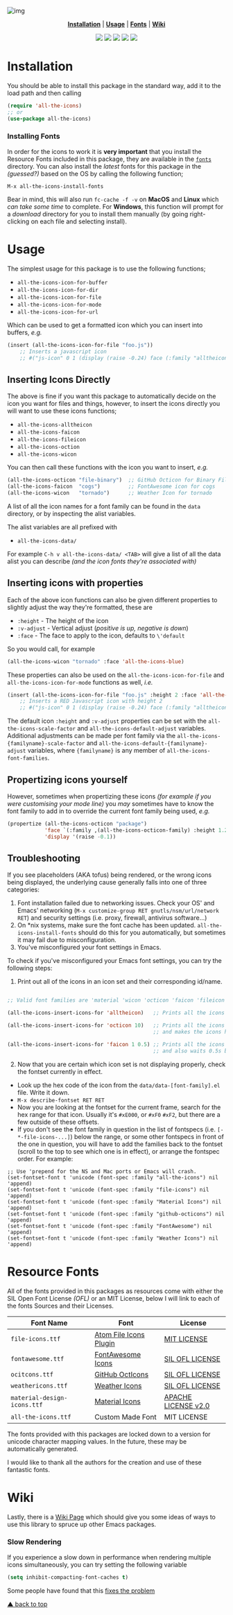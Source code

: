 ![img](logo.png)

<p align="center">
<b><a href="#installation">Installation</a></b>
|
<b><a href="#usage">Usage</a></b>
|
<b><a href="#resource-fonts">Fonts</a></b>
|
<b><a href="#wiki">Wiki</a></b>
</p>

<p align="center">
  <a href="https://melpa.org/#/all-the-icons"><img src="https://melpa.org/packages/all-the-icons-badge.svg"></a>
  <a href="https://stable.melpa.org/#/all-the-icons"><img src="https://stable.melpa.org/packages/all-the-icons-badge.svg"></a>
  <a href="https://github.com/domtronn/all-the-icons.el/releases"><img src="https://img.shields.io/github/tag/domtronn/all-the-icons.el.svg"></a>
  <a href="https://travis-ci.org/domtronn/all-the-icons.el"><img src="https://travis-ci.org/domtronn/all-the-icons.el.svg?branch=master"></a>
  <a href="https://github.com/domtronn/all-the-icons.el/blob/master/LICENSE"><img src="https://img.shields.io/github/license/mashape/apistatus.svg"></a>
</p>

# Installation

You should be able to install this package in the standard way, add it
to the load path and then calling

```el
(require 'all-the-icons)
;; or
(use-package all-the-icons)
```

### Installing Fonts

In order for the icons to work it is **very important** that you install
the Resource Fonts included in this package, they are available in the
[ `fonts` ](file:///fonts) directory. You can also install the *latest*
fonts for this package in the *(guessed?)* based on the OS by calling
the following function;

    M-x all-the-icons-install-fonts

Bear in mind, this will also run `fc-cache -f -v` on **MacOS** and
**Linux** which *can take some time* to complete. For **Windows**, this
function will prompt for a *download* directory for you to install
them manually (by going right-clicking on each file and selecting install).

# Usage

The simplest usage for this package is to use the following functions;

-   `all-the-icons-icon-for-buffer`
-   `all-the-icons-icon-for-dir`
-   `all-the-icons-icon-for-file`
-   `all-the-icons-icon-for-mode`
-   `all-the-icons-icon-for-url`

Which can be used to get a formatted icon which you can insert into
buffers, *e.g.*

```el
(insert (all-the-icons-icon-for-file "foo.js"))
    ;; Inserts a javascript icon
    ;; #("js-icon" 0 1 (display (raise -0.24) face (:family "alltheicon" :height 1.08 :foreground "#FFD446")))
```

## Inserting Icons Directly

The above is fine if you want this package to automatically decide on
the icon you want for files and things, however, to insert the icons
directly you will want to use these icons functions;

-   `all-the-icons-alltheicon`
-   `all-the-icons-faicon`
-   `all-the-icons-fileicon`
-   `all-the-icons-oction`
-   `all-the-icons-wicon`

You can then call these functions with the icon you want to insert,
*e.g.*

```el
(all-the-icons-octicon "file-binary")  ;; GitHub Octicon for Binary File
(all-the-icons-faicon  "cogs")         ;; FontAwesome icon for cogs
(all-the-icons-wicon   "tornado")      ;; Weather Icon for tornado
```

A list of all the icon names for a font family can be found in the
`data` directory, or by inspecting the alist variables.

The alist variables are all prefixed with

-   `all-the-icons-data/`

For example `C-h v all-the-icons-data/ <TAB>` will give a list of all the data
alist you can describe *(and the icon fonts they're associated with)*

## Inserting icons with properties

Each of the above icon functions can also be given different
properties to slightly adjust the way they're formatted, these are

-   `:height` - The height of the icon
-   `:v-adjust` - Vertical adjust (*positive is up, negative is down*)
-   `:face` - The face to apply to the icon, defaults to `\'default`

So you would call, for example

```el
(all-the-icons-wicon "tornado" :face 'all-the-icons-blue)
```

These properties can also be used on the `all-the-icons-icon-for-file`
and `all-the-icons-icon-for-mode` functions as well, *i.e.*

```el
(insert (all-the-icons-icon-for-file "foo.js" :height 2 :face 'all-the-icons-lred))
    ;; Inserts a RED Javascript icon with height 2
    ;; #("js-icon" 0 1 (display (raise -0.24) face (:family "alltheicon" :height 2.0 :foreground "red")))
```

The default icon `:height` and `:v-adjust` properties can be set with
the `all-the-icons-scale-factor` and `all-the-icons-default-adjust`
variables. Additional adjustments can be made per font family via the
`all-the-icons-{familyname}-scale-factor` and
`all-the-icons-default-{familyname}-adjust` variables, where
`{familyname}` is any member of `all-the-icons-font-families`.

## Propertizing icons yourself

However, sometimes when propertizing these icons *(for example if you
were customising your mode line)* you *may* sometimes have to know the
font family to add in to override the current font family being used,
*e.g.*

```el
(propertize (all-the-icons-octicon "package")
            'face `(:family ,(all-the-icons-octicon-family) :height 1.2)
            'display '(raise -0.1))
```

## Troubleshooting

If you see placeholders (AKA tofus) being rendered, or the wrong icons being displayed, the underlying cause generally falls into one of three categories:

1. Font installation failed due to networking issues. Check your OS' and Emacs' networking (`M-x customize-group RET gnutls/nsm/url/network RET`) and security settings (i.e. proxy, firewall, antivirus software...)
2. On \*nix systems, make sure the font cache has been updated. `all-the-icons-install-fonts` should do this for you automatically, but sometimes it may fail due to misconfiguration.
3. You've misconfigured your font settings in Emacs.

To check if you've misconfigured your Emacs font settings, you can try the following steps:

1. Print out all of the icons in an icon set and their corresponding id/name.

```el

;; Valid font families are 'material 'wicon 'octicon 'faicon 'fileicon and 'alltheicon

(all-the-icons-insert-icons-for 'alltheicon)   ;; Prints all the icons for `alltheicon' font set

(all-the-icons-insert-icons-for 'octicon 10)   ;; Prints all the icons for the `octicon' family
                                               ;; and makes the icons height 10

(all-the-icons-insert-icons-for 'faicon 1 0.5) ;; Prints all the icons for the `faicon' family
                                               ;; and also waits 0.5s between printing each one
```

2. Now that you are certain which icon set is not displaying properly, check the fontset currently in effect.
  * Look up the hex code of the icon from the `data/data-[font-family].el` file. Write it down.
  * `M-x describe-fontset RET RET`
  * Now you are looking at the fontset for the current frame, search for the hex range for that icon. Usually it's `#xE000`, or `#xF0` `#xF2`, but there are a few outside of these offsets.
  * If you don't see the font family in question in the list of fontspecs (i.e. `[-*-file-icons-...]`) below the range, or some other fontspecs in front of the one in question, you will have to add the families back to the fontset (scroll to the top to see which one is in effect), or arrange the fontspec order. For example:

```elisp
;; Use 'prepend for the NS and Mac ports or Emacs will crash.
(set-fontset-font t 'unicode (font-spec :family "all-the-icons") nil 'append)
(set-fontset-font t 'unicode (font-spec :family "file-icons") nil 'append)
(set-fontset-font t 'unicode (font-spec :family "Material Icons") nil 'append)
(set-fontset-font t 'unicode (font-spec :family "github-octicons") nil 'append)
(set-fontset-font t 'unicode (font-spec :family "FontAwesome") nil 'append)
(set-fontset-font t 'unicode (font-spec :family "Weather Icons") nil 'append)
```

# Resource Fonts

All of the fonts provided in this packages as resources come with
either the SIL Open Font License *(OFL)* or an MIT License, below I
will link to each of the fonts Sources and their Licenses.

| Font Name | Font | License |
| --- | --- | --- |
| `file-icons.ttf` | [Atom File Icons Plugin](https://atom.io/packages/file-icons) | [MIT LICENSE](https://github.com/DanBrooker/file-icons/blob/master/LICENSE.md) |
| `fontawesome.ttf` | [FontAwesome Icons](http://fontawesome.io/) | [SIL OFL LICENSE](https://github.com/FortAwesome/Font-Awesome#license) |
| `ocitcons.ttf` | [GitHub OctIcons](http://octicons.github.com) | [SIL OFL LICENSE](https://github.com/primer/octicons/blob/master/LICENSE) |
| `weathericons.ttf` | [Weather Icons](https://erikflowers.github.io/weather-icons/) | [SIL OFL LICENSE](https://github.com/primer/octicons/blob/master/LICENSE) |
| `material-design-icons.ttf` | [Material Icons](http://google.github.io/material-design-icons/) | [APACHE LICENSE v2.0](http://www.apache.org/licenses/LICENSE-2.0.txt) |
| `all-the-icons.ttf` | Custom Made Font | MIT LICENSE |

The fonts provided with this packages are locked down to a version for
unicode character mapping values. In the future, these may be
automatically generated.

I would like to thank all the authors for the creation and use
of these fantastic fonts.

# Wiki

Lastly, there is a
[Wiki Page](https://github.com/domtronn/all-the-icons.el/wiki) which
should give you some ideas of ways to use this library to spruce up
other Emacs packages.

### Slow Rendering

If you experience a slow down in performance when rendering multiple
icons simultaneously, you can try setting the following variable

```el
(setq inhibit-compacting-font-caches t)
```

Some people have found that this [fixes the problem](https://github.com/domtronn/all-the-icons.el/issues/28)

[▲ back to top](#readme)
